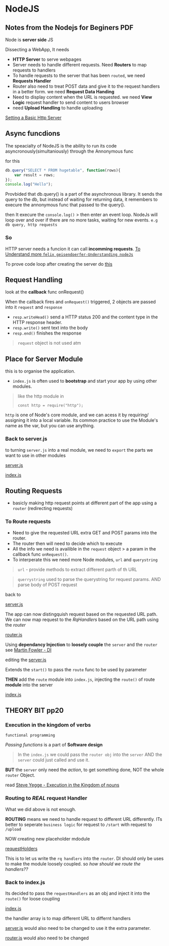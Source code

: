 # NodeJS

## Notes from the Nodejs for Beginers PDF

Node is **server side** JS

Dissecting a WebApp, It needs

- **HTTP Server** to serve webpages
- Server needs to handle different requests. Need **Routers** to map requests to handlers
- To handle requests to the server that has been `routed`, we need **Requests Handler**
- Router also need to treat POST data and give it to the request handlers in a better form. we need **Request Data Handing**
- Need to display content when the URL is requested. we need **View Logic** request handler to send content to users browser
- need **Upload Handling** to handle uploading

[Setting a Basic Http Server](./basic/index.js)

## Async funcdions

The speacialty of NodeJS is the ability to run its code asyncronously(simultaniously) through the Annonymous func

for this 

``` js
db.query("SELECT * FROM hugetable", function(rows){
    var result = rows;
});
console.log("Hello");
```

Provbided that db.query() is a part of the asynchronous library. It sends the query to the db, but instead of waiting for returning data, it remembers to execure the annonymous func that passed to the query().

then It execure the `console.log()` > then enter an event loop. NodeJs will loop over and over if there are no more tasks, waiting for new events. `e.g db query, http requests`

### So 

HTTP server needs a funcion it can call **incomming requests**. [To Understand more `felix geisendoerfer-Understanding nodeJs`]()

To prove code loop after creating the server do [this](./code/3_loopTest/index.js)

## Request Handling

look at the **callback** func onRequest()

When the callback fires and `onRequest()` triggered, 2 objects are passed into it `request` and `response`

- `resp.writeHead()` send a HTTP status 200 and the content type in the HTTP response header.
- `resp.write()` sent text into the body
- `resp.end()` finishes the response

> `request` object is not used atm

## Place for **Server Module**

this is to organise the application.

- `index.js` is often used to **bootstrap** and start your app by using other modules.

> like the http module in
>
> `const http = require("http");`

`http` is one of Node's core module, and we can acess it by requiring/ assigning it into a local variable. Its common practice to use the Module's name as the var, but you can use anything.

### Back to server.js

to turning `server.js` into a real module, we need to `export` the parts we want to use in other modules

[server.js](./code/4_servModule/server.js)

[index.js](./code/4_servModule/index.js)

## Routing Requests

- basicly making http request points at different part of the app using a `router` (redirecting requests)

### To **Route** requests

- Need to give the requested URL extra GET and POST params into the router.
- The router then will need to decide which to execute
- All the info we need is availible in the `request` object > a param in the callback func `onRequest()`.
- To interperate this we need more Node modules, `url` and `querystring`

> `url` - provide methods to extract different parth of th URL

> `querrystring` used to parse the querystring for request params. AND parse body of POST request

back to

[server.js](./code/5_router/server.js)

The app can now distingquish request based on the requested URL path. We can now map request to the *RqHandlers* based on the URL path using the *router*

[router.js](./code/5_router/router.js)

Using **dependancy Injection** to **loosely couple** the `server` and the `router` see [Martin Fowler - DI](#)

editing the [server.js](./code/5_router/server.js)

Extends the `start()` to pass the `route` func to be used by parameter

**THEN** add the `route` module into `index.js`, injecting the `route()` of route **module** into the server

[index.js](./code/5_router/index.js)

## THEORY BIT pp20

### Execution in the kingdom of verbs

`functional programming`

*Passing functions* is a part of **Software design**

> In the `index.js` we could pass the `router obj` into the `server` AND the `server` could just called and use it.

**BUT** the `server` only need the *action*, to get something done, NOT the whole `router` Object.

read [Steve Yegge - Execution in the Kingdom of nouns]()

### Routing to *REAL* request Handler

What we did above is not enough.

**ROUTING** means we need to handle request to different URL differently. ITs better to seperate `business logic` for request to `/start` with request to `/upload`

NOW creating new placeholder mdodule

[requestHolders](./code/5_router/requestHandlers.js)

This is to let us write the `rq handlers` into the `router`. DI should only be uses to make the module loosely coupled. so *how should we route the handlers??*

### Back to index.js

Its decided to pass the `requestHandlers` as an obj and inject it into the `route()` for loose coupling

[index.js](./code/5_router/index.js)

the handler array is to map different URL to differnt handlers

[server.js](./code/5_router/server.js) would also need to be changed to use it the extra parameter.

[router.js](./code/5_router/router.js) would also need to be changed